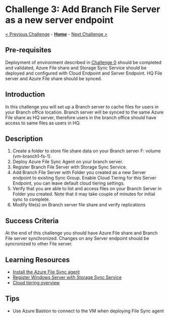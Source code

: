 # Challenge 3: Add Branch File Server as a new server endpoint

[< Previous Challenge](./Challenge-02-server_endpoints_tiering.md) - **[Home](../README.md)** - [Next Challenge >](./Challenge-04-add_data_protection.md)

## Pre-requisites

Deployment of environment described in [Challenge 0](./Challenge-00-lab_setup.md) should be completed and validated, Azure File share and Storage Sync Service should be deployed and configured with Cloud Endpoint and Server Endpoint. HQ File server and Azure File share should be synced.

## Introduction

In this challenge you will set up a Branch server to cache files for users in your Branch office location. Branch server will be synced to the same Azure File share as HQ server, therefore users in the branch office should have access to same files as users in HQ.

## Description

1. Create a folder to store file share data on your Branch server F: volume (vm-branch1-fs-1).
1. Deploy Azure File Sync Agent on your branch server.
1. Register Branch File Server with Storage Sync Service.
1. Add Branch File Server with Folder you created as a new Server endpoint to existing Sync Group. Enable Cloud Tiering for this Server Endpoint, you can leave default cloud tiering settings.
1. Verify that you are able to list and access files on your Branch Server in Folder you created. Note that it may take couple of minutes for initial sync to complete.
1. Modify file(s) on Branch server file share and verify replications

## Success Criteria

At the end of this challenge you should have Azure File share and Branch File server synchronized. Changes on any Server endpoint should be syncronized to other File server.

## Learning Resources

- [Install the Azure File Sync agent](https://docs.microsoft.com/azure/storage/file-sync/file-sync-deployment-guide#install-the-azure-file-sync-agent)
- [Register Windows Server with Storage Sync Service](https://docs.microsoft.com/azure/storage/file-sync/file-sync-deployment-guide#register-windows-server-with-storage-sync-service)
- [Cloud tiering overview](https://docs.microsoft.com/azure/storage/file-sync/file-sync-cloud-tiering-overview)

## Tips

- Use Azure Bastion to connect to the VM when deploying File Sync agent